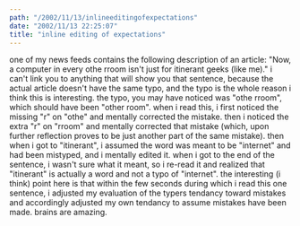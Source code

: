 ```yaml
---
path: "/2002/11/13/inlineeditingofexpectations" 
date: "2002/11/13 22:25:07" 
title: "inline editing of expectations" 
---
```

one of my news feeds contains the following description of an article: "Now, a computer in every othe rroom isn't just for itinerant geeks (like me)." i can't link you to anything that will show you that sentence, because the actual article doesn't have the same typo, and the typo is the whole reason i think this is interesting. the typo, you may have noticed was "othe rroom", which should have been "other room". when i read this, i first noticed the missing "r" on "othe" and mentally corrected the mistake. then i noticed the extra "r" on "rroom" and mentally corrected that mistake (which, upon further reflection proves to be just another part of the same mistake). then when i got to "itinerant", i assumed the word was meant to be "internet" and had been mistyped, and i mentally edited it. when i got to the end of the sentence, i wasn't sure what it meant, so i re-read it and realized that "itinerant" is actually a word and not a typo of "internet". the interesting (i think) point here is that within the few seconds during which i read this one sentence, i adjusted my evaluation of the typers tendancy toward mistakes and accordingly adjusted my own tendancy to assume mistakes have been made. brains are amazing.
